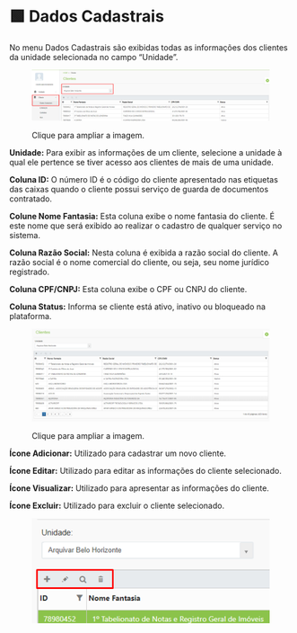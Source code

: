 # 🟩 Dados Cadastrais

No menu Dados Cadastrais são exibidas todas as informações dos clientes da unidade selecionada no campo “Unidade”.&#x20;

<figure><img src="../.gitbook/assets/clientes8.png" alt=""><figcaption><p>Clique para ampliar a imagem.</p></figcaption></figure>

**Unidade:** Para exibir as informações de um cliente, selecione a unidade à qual ele pertence se tiver acesso aos clientes de mais de uma unidade. &#x20;

**Coluna ID:** O número ID é o código do cliente apresentado nas etiquetas das caixas quando o cliente possui serviço de guarda de documentos contratado.&#x20;

**Colune Nome Fantasia:** Esta coluna exibe o nome fantasia do cliente. É este nome que será exibido ao realizar o cadastro de qualquer serviço no sistema.  &#x20;

**Coluna Razão Social:** Nesta coluna é exibida a razão social do cliente. A razão social é o nome comercial do cliente, ou seja, seu nome jurídico registrado.&#x20;

**Coluna CPF/CNPJ:** Esta coluna exibe o CPF ou CNPJ do cliente.&#x20;

**Coluna Status:** Informa se cliente está ativo, inativo ou bloqueado na plataforma. &#x20;

<figure><img src="../.gitbook/assets/clientes1.png" alt=""><figcaption><p>Clique para ampliar a imagem.</p></figcaption></figure>

**Ícone Adicionar:** Utilizado para cadastrar um novo cliente.&#x20;

**Ícone Editar:** Utilizado para editar as informações do cliente selecionado.&#x20;

**Ícone Visualizar:** Utilizado para apresentar as informações do cliente. &#x20;

**Ícone Excluir:** Utilizado para excluir o cliente selecionado.&#x20;

<figure><img src="../.gitbook/assets/clientes2 (1).png" alt=""><figcaption></figcaption></figure>
